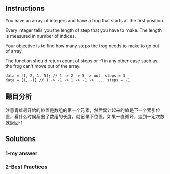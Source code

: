 ## Instructions
You have an array of integers and have a frog that starts at the first position.

Every integer tells you the length of step that you have to make. The length is measured in number of indices.

Your objective is to find how many steps the frog needs to make to go out of array.

The function should return count of steps or -1 in any other case such as: the frog can't move out of the array.

```
data = [1, 2, 1, 5]; // 1 -> 2 -> 5 -> out  steps = 3 
data = [1, -1] // 1 -> -1 -> 1 -> -1 -> .... steps = -1
```

## 题目分析
注意青蛙最开始的位置是数组的第一个元素，然后累计起来的值是下一个索引位置，看什么时候超出了数组的长度，就记录下位置。如果一直循环，达到一定次数就返回-1.

## Solutions
### 1-my answer

### 2-Best Practices
